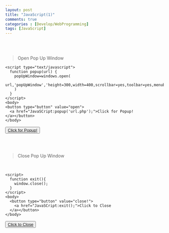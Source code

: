 ```yaml
---
layout: post
title: "JavaScript(1)"
comments: true
categories : [Develop/WebProgramming]
tags: [JavaScript]
---
```

<br><Br>

> <subtitle>Open Pop Up Window</subtitle>

```
<script type="text/javascript">
  function popup(url) {
    popUpWindow=windows.open(
      url,'popUpWindow','height=300,width=400,scrollbar=yes,toolbar=yes,menubar=no,status=yes'
    )
  }
</script>
<body>
<button type="button" value="open">
  <a href="JavaSCript:popup('url.php');">Click for Popup!
</a></button>
</body>
```
<script type="text/javascript">
  function popup(url) {
    popUpWindow=windows.open(
      url,'popUpWindow','height=300,width=400,scrollbar=yes,toolbar=yes,menubar=no,status=yes'
    )
  }
</script>
<body>
<button type="button" value="open">
  <a href="JavaSCript:popup('url.php');">Click for Popup!
</a></button>
</body>

<br><br>

> <subtitle>Close Pop Up Window</subtitle>

<br>

```
<script>
  function exit(){
    window.close();
  }
</script>
<body>
  <button type="button" value="close!">
    <a href="JavaSCript:exit();">Click to Close
  </a></button>
</body>
```

<script>
  function exit(){
    window.close();
  }
</script>
<body>
  <button type="button" value="close!">
    <a href="JavaSCript:exit();">Click to Close
  </a></button>
</body>

<br><br><br>
